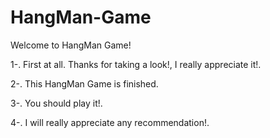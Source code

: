 # HangMan-Game
Welcome to HangMan Game!

1-. First at all. Thanks for taking a look!, I really appreciate it!.

2-. This HangMan Game is finished.

3-. You should play it!.

4-. I will really appreciate any recommendation!.  
